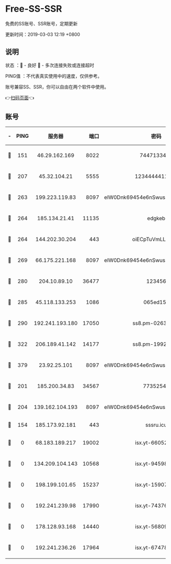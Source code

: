 # Free-SS-SSR

免费的SS账号、SSR账号，定期更新

更新时间：2019-03-03 12:19 +0800

## 说明

状态     ：🙂 - 良好 🙁 - 多次连接失败或连接超时

PING值   ：不代表真实使用中的速度，仅供参考。

账号兼容SS、SSR，你可以自由在两个软件中使用。

👉[扫码页面](https://liesauer.github.io/free-ss-ssr.github.io/)👈

## 账号

|-|PING|服务器|端口|密码|加密方式|区域|
|:----:|:----:|:-----:|-----:|:----:|:----:|:----:|
|🙂|151|46.29.162.169|8022|7447133485|aes-256-cfb|RU|
|🙂|207|45.32.104.21|5555|1234444411111|aes-256-cfb|SG|
|🙂|263|199.223.119.83|8097|eIW0Dnk69454e6nSwuspv9DmS201tQ0D|aes-256-cfb|US|
|🙂|264|185.134.21.41|11135|edgkeb|aes-256-cfb|GB|
|🙂|264|144.202.30.204|443|oiECpTuVmLLxk4Ts|aes-256-cfb|US|
|🙂|269|66.175.221.168|8097|eIW0Dnk69454e6nSwuspv9DmS201tQ0D|aes-256-cfb|US|
|🙂|280|204.10.89.10|36477|123456|aes-256-cfb|US|
|🙂|285|45.118.133.253|1086|065ed15a|aes-256-cfb|SG|
|🙂|290|192.241.193.180|17050|ss8.pm-02632240|aes-256-cfb|US|
|🙂|322|206.189.41.142|14177|ss8.pm-19928527|aes-256-cfb|SG|
|🙂|379|23.92.25.101|8097|eIW0Dnk69454e6nSwuspv9DmS201tQ0D|aes-256-cfb|US|
|🙂|201|185.200.34.83|34567|77352549|aes-256-cfb|US|
|🙂|204|139.162.104.193|8097|eIW0Dnk69454e6nSwuspv9DmS201tQ0D|aes-256-cfb|JP|
|🙁|154|185.173.92.181|443|sssru.icu|rc4-md5|RU|
|🙁|0|68.183.189.217|19002|isx.yt-66052307|aes-256-cfb|SG|
|🙁|0|134.209.104.143|10568|isx.yt-94598506|aes-256-cfb|SG|
|🙁|0|198.199.101.65|15237|isx.yt-15907759|aes-256-cfb|US|
|🙁|0|192.241.239.98|17990|isx.yt-74376721|aes-256-cfb|US|
|🙁|0|178.128.93.168|14440|isx.yt-56809452|aes-256-cfb|SG|
|🙁|0|192.241.236.26|17964|isx.yt-67478866|aes-256-cfb|US|
